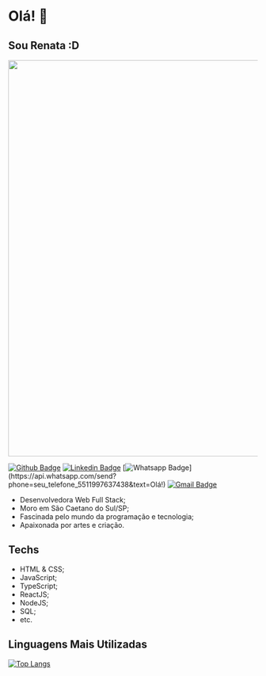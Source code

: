 # Olá! 👋
## Sou Renata :D

<img width="800" src="https://lh3.googleusercontent.com/v4zWaA5o0gfWUkmqp8wwtDonQfOu4-JnFtH-8I8WIFKiLPzFGaLG2iMFprTmj7OXhI9PIv_VPOO5wjqBkVHx25vzKGe8fzCNA4QRARpghrrFRU1vadLUTAgPxF4o0ve0WaHWhNjUvzOhCCu3SnfCuF2MGnhE8plyKwBMzWVnqtqFrP3N29O8A3aPn-Dvt7Du3_nlq8__0-EJWlfoxuUc5DqhCISlJ7YMc8cNu-3iUkBhtBwWSYCDGlxU851VU8e7hSQlvlZib85ikb5okKA9mNc8A7g3gU1TlyP9ejvEQ8kd63-w9nm-ZWWsNvyYEufU9g3YeqzW71GiJNwXiBbrrVVUYncwsDgyRliuAitsGGxPF24gSmGDl75L2Z2InnzKBq2DLTXstTm0F_g6_ya2WLj4YO541bLlMvrDmfUSDNSz_WKo-fnVyshZQU9GNBgFs7en4uQlcg5uY9k7QOHVPYFP_VglEXU02_jOjKjMobDCMRW9JrQzHtOcG0dGuj8xoxyYLc-teZK-Y3eH0nWljtpdzaHBCdYSr7h8adBKdVHN9_VqWBzdo-9I0-bwjsx-xm10KXb2BNC_opEdX_abOcduPiu4a30ZoLN5isXTx1kpyFsYBmteM6ci0vrqH2r43LYiGMcN6rTcEEONNMLAbAtDuGK6eEHjZ5vXhfP8Owb3H9gh5wE9gcUpVcYivq4=w502-h200-no?authuser=0" />

[![Github Badge](https://img.shields.io/badge/-Github-000?style=flat-square&logo=Github&logoColor=white&link=https://github.com/rmkarato)](https://github.com/rmkarato)       [![Linkedin Badge](https://img.shields.io/badge/-LinkedIn-blue?style=flat-square&logo=Linkedin&logoColor=white&link=https://www.linkedin.com/in/rmkarato/)](https://www.linkedin.com/in/rmkarato/)
[![Whatsapp Badge](https://img.shields.io/badge/-Whatsapp-4CA143?style=flat-square&labelColor=4CA143&logo=whatsapp&logoColor=white&link=https://api.whatsapp.com/send?phone=seu_telefone_5511997637438&text=Olá!)](https://api.whatsapp.com/send?phone=seu_telefone_5511997637438&text=Olá!)
[![Gmail Badge](https://img.shields.io/badge/-Gmail-c14438?style=flat-square&logo=Gmail&logoColor=white&link=mailto:rmkarato@gmail.com)](mailto:rmkarato@gmail.com)

- Desenvolvedora Web Full Stack;
- Moro em São Caetano do Sul/SP;
- Fascinada pelo mundo da programação e tecnologia;
- Apaixonada por artes e criação.

## Techs

- HTML & CSS;
- JavaScript;
- TypeScript;
- ReactJS;
- NodeJS;
- SQL;
- etc.

## Linguagens Mais Utilizadas
[![Top Langs](https://github-readme-stats.vercel.app/api/top-langs/?username=rmkarato)](https://github.com/anuraghazra/github-readme-stats)
